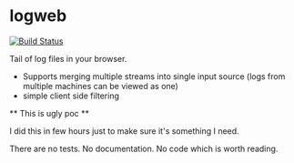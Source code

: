 # logweb

[![Build Status](https://travis-ci.org/pchudzik/logweb.svg?branch=master)](https://travis-ci.org/pchudzik/logweb)

Tail of log files in your browser.

* Supports merging multiple streams into single input source (logs from multiple machines can be viewed as one)
* simple client side filtering

** This is ugly poc **

I did this in few hours just to make sure it's something I need.

There are no tests. No documentation. No code which is worth reading.
